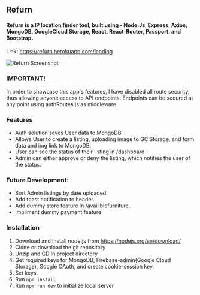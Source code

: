 ## Refurn 





#### Refurn is a IP location finder tool, built using - Node.Js, Express, Axios, MongoDB, GoogleCloud Storage, React, React-Router, Passport, and Bootstrap.  
Link: https://refurn.herokuapp.com/landing  


![Refurn Screenshot](https://i.imgur.com/aee6rH8.png)
  
### IMPORTANT!
In order to showcase this app's features, I have disabled all route security, thus allowing anyone access to API endpoints. Endpoints can be secured at any point using
authRoutes.js as middleware.
  
### Features
- Auth solution saves User data to MongoDB
- Allows User to create a listing, uploading image to GC Storage, and form data and img link to MongoDB.
- User can see the status of their listing in /dashboard
- Admin can either approve or deny the listing, which notifies the user of the status.

### Future Development:
- Sort Admin listings by date uploaded.
- Add toast notification to header.
- Add dummy store feature in /availiblefurniture.
- Impliment dummy payment feature


### Installation
1) Download and install node.js from https://nodejs.org/en/download/
2) Clone or download the git repository
3) Unzip and CD in project directory
4) Get required keys for MongoDB, Firebase-admin(Google Cloud Storage), Google OAuth, and create cookie-session key.
5) Set keys.
6) Run `npm install`
7) Run `npm run dev` to initialize local server

